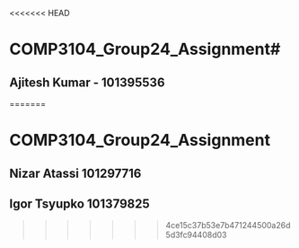 <<<<<<< HEAD
# COMP3104_Group24_Assignment#
## Ajitesh Kumar - 101395536 ##


=======
# COMP3104_Group24_Assignment
## Nizar Atassi 101297716 ##
## Igor Tsyupko 101379825 ##
>>>>>>> 4ce15c37b53e7b471244500a26d5d3fc94408d03

